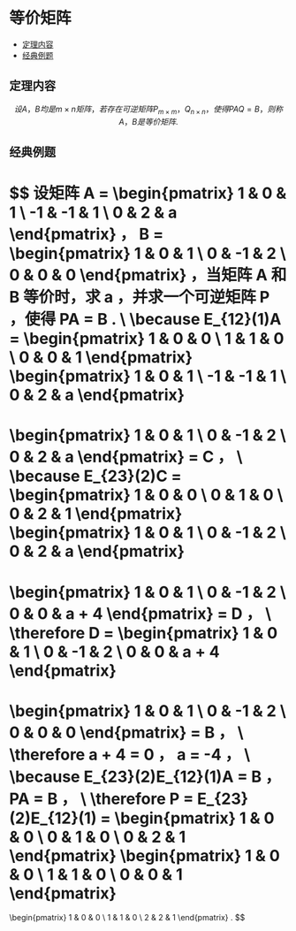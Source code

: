 # 等价矩阵

* [定理内容](#定理内容)
* [经典例题](#经典例题)

## 定理内容

$$
设 A ， B 均是 m \times n 矩阵，若存在可逆矩阵 P_{m \times m} ， Q_{n \times n} ，使得 PAQ = B ，则称 A ， B 是等价矩阵.
$$

## 经典例题

$$
设矩阵 A =
\begin{pmatrix}
1 & 0 & 1 \\
-1 & -1 & 1 \\
0 & 2 & a
\end{pmatrix}
， B =
\begin{pmatrix}
1 & 0 & 1 \\
0 & -1 & 2 \\
0 & 0 & 0
\end{pmatrix}
，当矩阵 A 和 B 等价时，求 a ，并求一个可逆矩阵 P ，使得 PA = B .
\\
\because E_{12}(1)A =
\begin{pmatrix}
1 & 0 & 0 \\
1 & 1 & 0 \\
0 & 0 & 1
\end{pmatrix}
\begin{pmatrix}
1 & 0 & 1 \\
-1 & -1 & 1 \\
0 & 2 & a
\end{pmatrix}
=
\begin{pmatrix}
1 & 0 & 1 \\
0 & -1 & 2 \\
0 & 2 & a
\end{pmatrix} = C ，
\\
\because E_{23}(2)C =
\begin{pmatrix}
1 & 0 & 0 \\
0 & 1 & 0 \\
0 & 2 & 1
\end{pmatrix}
\begin{pmatrix}
1 & 0 & 1 \\
0 & -1 & 2 \\
0 & 2 & a
\end{pmatrix}
=
\begin{pmatrix}
1 & 0 & 1 \\
0 & -1 & 2 \\
0 & 0 & a + 4
\end{pmatrix} = D ，
\\
\therefore D =
\begin{pmatrix}
1 & 0 & 1 \\
0 & -1 & 2 \\
0 & 0 & a + 4
\end{pmatrix}
=
\begin{pmatrix}
1 & 0 & 1 \\
0 & -1 & 2 \\
0 & 0 & 0
\end{pmatrix}
= B ，
\\
\therefore a + 4 = 0 ， a = -4 ，
\\
\because E_{23}(2)E_{12}(1)A = B ， PA = B ，
\\
\therefore P = E_{23}(2)E_{12}(1) =
\begin{pmatrix}
1 & 0 & 0 \\
0 & 1 & 0 \\
0 & 2 & 1
\end{pmatrix}
\begin{pmatrix}
1 & 0 & 0 \\
1 & 1 & 0 \\
0 & 0 & 1
\end{pmatrix}
=
\begin{pmatrix}
1 & 0 & 0 \\
1 & 1 & 0 \\
2 & 2 & 1
\end{pmatrix} .
$$



